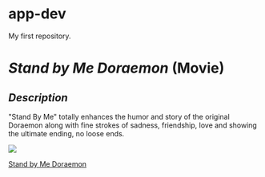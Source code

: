 # app-dev
My first repository.

# *Stand by Me Doraemon* (Movie)

## *Description*
"Stand By Me" totally enhances the humor and story of the original Doraemon along with fine strokes of sadness, friendship, love and showing the ultimate ending, no loose ends. 

![](https://user-images.githubusercontent.com/103366978/206728475-cb1e3420-259b-4e5c-bb2c-21d2df79512e.png)

[Stand by Me Doraemon](https://doraemon.fandom.com/wiki/Stand_by_Me_Doraemon)

